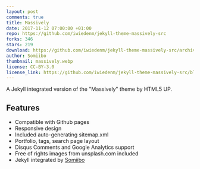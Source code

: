 ```yaml
---
layout: post
comments: true
title: Massively
date: 2017-11-12 07:00:00 +01:00
repo: https://github.com/iwiedenm/jekyll-theme-massively-src
forks: 346
stars: 219
download: https://github.com/iwiedenm/jekyll-theme-massively-src/archive/master.zip
author: Somiibo
thumbnail: massively.webp
license: CC-BY-3.0
license_link: https://github.com/iwiedenm/jekyll-theme-massively-src/blob/master/LICENSE.md
---
```


A Jekyll integrated version of the "Massively" theme by HTML5 UP.

## Features

* Compatible with Github pages
* Responsive design
* Included auto-generating sitemap.xml
* Portfolio, tags, search page layout
* Disqus Comments and Google Analytics support
* Free of rights images from unsplash.com included
* Jekyll integrated by [Somiibo](https://somiibo.com)
